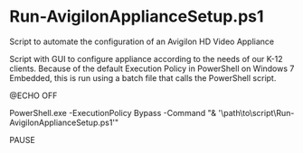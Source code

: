 # Run-AvigilonApplianceSetup.ps1
Script to automate the configuration of an Avigilon HD Video Appliance

Script with GUI to configure appliance according to the needs of our K-12 clients.
Because of the default Execution Policy in PowerShell on Windows 7 Embedded, this is run using a batch file that calls the PowerShell script.

@ECHO OFF

PowerShell.exe -ExecutionPolicy Bypass -Command "& '\\path\to\script\Run-AvigilonApplianceSetup.ps1'"

PAUSE
